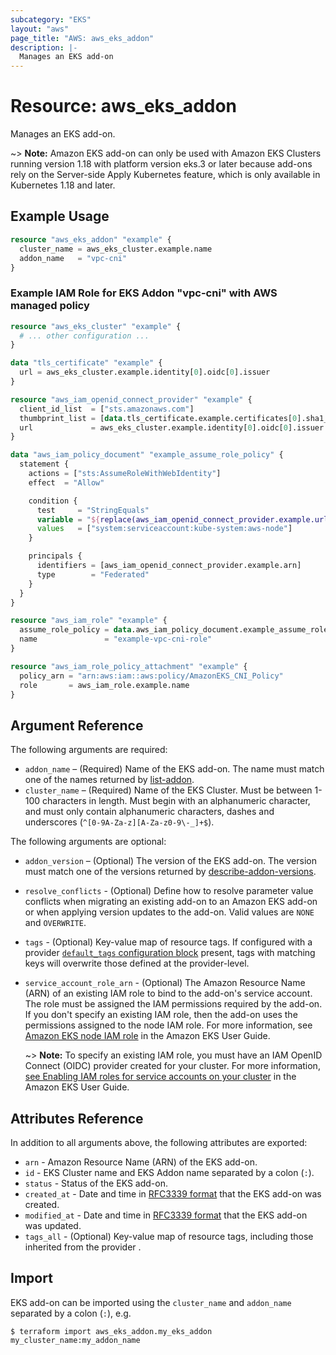```yaml
---
subcategory: "EKS"
layout: "aws"
page_title: "AWS: aws_eks_addon"
description: |-
  Manages an EKS add-on
---
```


# Resource: aws_eks_addon

Manages an EKS add-on.

~> **Note:** Amazon EKS add-on can only be used with Amazon EKS Clusters
running version 1.18 with platform version eks.3 or later
because add-ons rely on the Server-side Apply Kubernetes feature,
which is only available in Kubernetes 1.18 and later.

## Example Usage

```terraform
resource "aws_eks_addon" "example" {
  cluster_name = aws_eks_cluster.example.name
  addon_name   = "vpc-cni"
}
```

### Example IAM Role for EKS Addon "vpc-cni" with AWS managed policy

```terraform
resource "aws_eks_cluster" "example" {
  # ... other configuration ...
}

data "tls_certificate" "example" {
  url = aws_eks_cluster.example.identity[0].oidc[0].issuer
}

resource "aws_iam_openid_connect_provider" "example" {
  client_id_list  = ["sts.amazonaws.com"]
  thumbprint_list = [data.tls_certificate.example.certificates[0].sha1_fingerprint]
  url             = aws_eks_cluster.example.identity[0].oidc[0].issuer
}

data "aws_iam_policy_document" "example_assume_role_policy" {
  statement {
    actions = ["sts:AssumeRoleWithWebIdentity"]
    effect  = "Allow"

    condition {
      test     = "StringEquals"
      variable = "${replace(aws_iam_openid_connect_provider.example.url, "https://", "")}:sub"
      values   = ["system:serviceaccount:kube-system:aws-node"]
    }

    principals {
      identifiers = [aws_iam_openid_connect_provider.example.arn]
      type        = "Federated"
    }
  }
}

resource "aws_iam_role" "example" {
  assume_role_policy = data.aws_iam_policy_document.example_assume_role_policy.json
  name               = "example-vpc-cni-role"
}

resource "aws_iam_role_policy_attachment" "example" {
  policy_arn = "arn:aws:iam::aws:policy/AmazonEKS_CNI_Policy"
  role       = aws_iam_role.example.name
}
```

## Argument Reference

The following arguments are required:

* `addon_name` – (Required) Name of the EKS add-on. The name must match one of
  the names returned by [list-addon](https://docs.aws.amazon.com/cli/latest/reference/eks/list-addons.html).
* `cluster_name` – (Required) Name of the EKS Cluster. Must be between 1-100 characters in length. Must begin with an alphanumeric character, and must only contain alphanumeric characters, dashes and underscores (`^[0-9A-Za-z][A-Za-z0-9\-_]+$`).

The following arguments are optional:

* `addon_version` – (Optional) The version of the EKS add-on. The version must
  match one of the versions returned by [describe-addon-versions](https://docs.aws.amazon.com/cli/latest/reference/eks/describe-addon-versions.html).
* `resolve_conflicts` - (Optional) Define how to resolve parameter value conflicts
  when migrating an existing add-on to an Amazon EKS add-on or when applying
  version updates to the add-on. Valid values are `NONE` and `OVERWRITE`.
* `tags` - (Optional) Key-value map of resource tags. If configured with a provider [`default_tags` configuration block](/docs/providers/aws/index.html#default_tags-configuration-block) present, tags with matching keys will overwrite those defined at the provider-level.
* `service_account_role_arn` - (Optional) The Amazon Resource Name (ARN) of an
  existing IAM role to bind to the add-on's service account. The role must be
  assigned the IAM permissions required by the add-on. If you don't specify
  an existing IAM role, then the add-on uses the permissions assigned to the node
  IAM role. For more information, see [Amazon EKS node IAM role](https://docs.aws.amazon.com/eks/latest/userguide/create-node-role.html)
  in the Amazon EKS User Guide.
  
  ~> **Note:** To specify an existing IAM role, you must have an IAM OpenID Connect (OIDC)
  provider created for your cluster. For more information, [see Enabling IAM roles
  for service accounts on your cluster](https://docs.aws.amazon.com/eks/latest/userguide/enable-iam-roles-for-service-accounts.html)
  in the Amazon EKS User Guide.

## Attributes Reference

In addition to all arguments above, the following attributes are exported:

* `arn` - Amazon Resource Name (ARN) of the EKS add-on.
* `id` - EKS Cluster name and EKS Addon name separated by a colon (`:`).
* `status` - Status of the EKS add-on.
* `created_at` - Date and time in [RFC3339 format](https://tools.ietf.org/html/rfc3339#section-5.8) that the EKS add-on was created.
* `modified_at` - Date and time in [RFC3339 format](https://tools.ietf.org/html/rfc3339#section-5.8) that the EKS add-on was updated.
* `tags_all` - (Optional) Key-value map of resource tags, including those inherited from the provider .

## Import

EKS add-on can be imported using the `cluster_name` and `addon_name` separated by a colon (`:`), e.g.

```
$ terraform import aws_eks_addon.my_eks_addon my_cluster_name:my_addon_name
```
